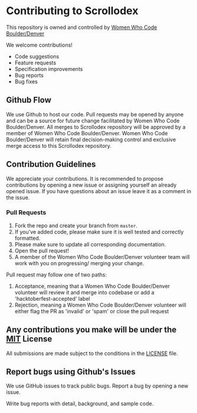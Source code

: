 # Contributing to Scrollodex

This repository is owned and controlled by [Women Who Code Boulder/Denver](https://github.com/wwcodecolorado)

We welcome contributions! 
 - Code suggestions
 - Feature requests
 - Specification improvements
 - Bug reports
 - Bug fixes

## Github Flow

We use Github to host our code. Pull requests may be opened by anyone and can be a source for future change facilitated by Women Who Code Boulder/Denver. 
All merges to Scrollodex repository will be approved by a member of Women Who Code Boulder/Denver.
Women Who Code Boulder/Denver will retain final decision-making control and exclusive merge access to this Scrollodex repository.

## Contribution Guidelines
We appreciate your contributions. It is recommended to propose contributions by opening a new issue or assigning yourself an already opened issue. 
If you have questions about an issue leave it as a comment in the issue.

### Pull Requests

1. Fork the repo and create your branch from `master`.
2. If you've added code, please make sure it is well tested and correctly formatted.
3. Please make sure to update all corresponding documentation.
4. Open the pull request!
5. A member of the Women Who Code Boulder/Denver volunteer team will work with you on progressing/ merging your change.

Pull request may follow one of two paths:
1. Acceptance, meaning that a Women Who Code Boulder/Denver volunteer will review it and merge into codebase or add a 'hacktoberfest-accepted' label
2. Rejection, meaning a Women Who Code Boulder/Denver volunteer will either flag the PR as 'invalid' or 'spam' or close the pull request

## Any contributions you make will be under the [MIT](https://choosealicense.com/licenses/mit/) License
All submissions are made subject to the conditions in the [LICENSE](./LICENSE) file.  

## Report bugs using Github's Issues
We use GitHub issues to track public bugs. Report a bug by opening a new issue.

Write bug reports with detail, background, and sample code.
